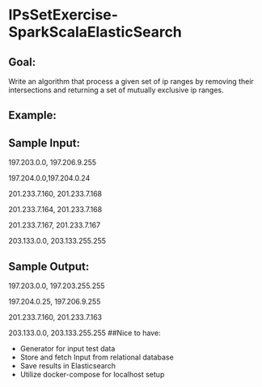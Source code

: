 # IPsSetExercise-SparkScalaElasticSearch
## Goal:
Write an algorithm that process a given set of ip ranges by removing their intersections and returning a set of mutually exclusive ip ranges.
## Example:
## Sample Input:
197.203.0.0, 197.206.9.255

197.204.0.0,197.204.0.24

201.233.7.160, 201.233.7.168

201.233.7.164, 201.233.7.168

201.233.7.167, 201.233.7.167

203.133.0.0, 203.133.255.255

## Sample Output:
197.203.0.0, 197.203.255.255

197.204.0.25, 197.206.9.255

201.233.7.160, 201.233.7.163

203.133.0.0, 203.133.255.255
##Nice to have:

- Generator for input test data
- Store and fetch Input from relational database
- Save results in Elasticsearch
- Utilize docker-compose for localhost setup
